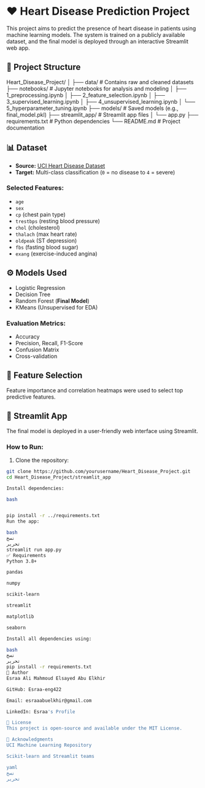 # ❤️ Heart Disease Prediction Project

This project aims to predict the presence of heart disease in patients using machine learning models. The system is trained on a publicly available dataset, and the final model is deployed through an interactive Streamlit web app.

## 📁 Project Structure

Heart_Disease_Project/
│
├── data/ # Contains raw and cleaned datasets
├── notebooks/ # Jupyter notebooks for analysis and modeling
│ ├── 1_preprocessing.ipynb
│ ├── 2_feature_selection.ipynb
│ ├── 3_supervised_learning.ipynb
│ ├── 4_unsupervised_learning.ipynb
│ └── 5_hyperparameter_tuning.ipynb
├── models/ # Saved models (e.g., final_model.pkl)
├── streamlit_app/ # Streamlit app files
│ └── app.py
├── requirements.txt # Python dependencies
└── README.md # Project documentation

## 📊 Dataset

- **Source:** [UCI Heart Disease Dataset](https://archive.ics.uci.edu/ml/datasets/Heart+Disease)
- **Target:** Multi-class classification (`0` = no disease to `4` = severe)

### Selected Features:
- `age`
- `sex`
- `cp` (chest pain type)
- `trestbps` (resting blood pressure)
- `chol` (cholesterol)
- `thalach` (max heart rate)
- `oldpeak` (ST depression)
- `fbs` (fasting blood sugar)
- `exang` (exercise-induced angina)

## ⚙️ Models Used

- Logistic Regression  
- Decision Tree  
- Random Forest (**Final Model**)  
- KMeans (Unsupervised for EDA)

### Evaluation Metrics:
- Accuracy  
- Precision, Recall, F1-Score  
- Confusion Matrix  
- Cross-validation

## 🧪 Feature Selection

Feature importance and correlation heatmaps were used to select top predictive features.

## 🚀 Streamlit App

The final model is deployed in a user-friendly web interface using Streamlit.

### How to Run:

1. Clone the repository:
```bash
git clone https://github.com/yourusername/Heart_Disease_Project.git
cd Heart_Disease_Project/streamlit_app

Install dependencies:

bash


pip install -r ../requirements.txt
Run the app:

bash
نسخ
تحرير
streamlit run app.py
✅ Requirements
Python 3.8+

pandas

numpy

scikit-learn

streamlit

matplotlib

seaborn

Install all dependencies using:

bash
نسخ
تحرير
pip install -r requirements.txt
👤 Author
Esraa Ali Mahmoud Elsayed Abu Elkhir

GitHub: Esraa-eng422

Email: esraaabuelkhir@gmail.com

LinkedIn: Esraa's Profile

📌 License
This project is open-source and available under the MIT License.

🌟 Acknowledgments
UCI Machine Learning Repository

Scikit-learn and Streamlit teams

yaml
نسخ
تحرير
